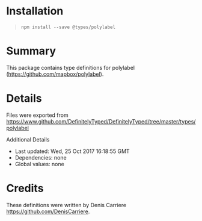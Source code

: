 # Installation
> `npm install --save @types/polylabel`

# Summary
This package contains type definitions for polylabel (https://github.com/mapbox/polylabel).

# Details
Files were exported from https://www.github.com/DefinitelyTyped/DefinitelyTyped/tree/master/types/polylabel

Additional Details
 * Last updated: Wed, 25 Oct 2017 16:18:55 GMT
 * Dependencies: none
 * Global values: none

# Credits
These definitions were written by Denis Carriere <https://github.com/DenisCarriere>.
